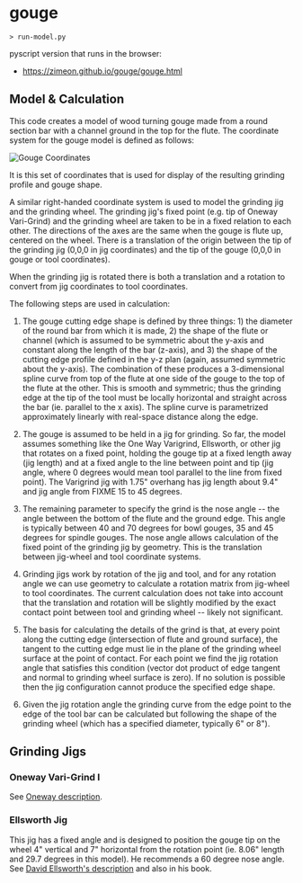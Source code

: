 # gouge

```
> run-model.py
```

pyscript version that runs in the browser:

* <https://zimeon.github.io/gouge/gouge.html>

## Model & Calculation

This code creates a model of wood turning gouge made from a round section bar with a channel ground in the top for the flute. The coordinate system for the gouge model is defined as follows:

![Gouge Coordinates](!gouge_coords.png)

It is this set of coordinates that is used for display of the resulting grinding profile and gouge shape.

A similar right-handed coordinate system is used to model the grinding jig and the grinding wheel. The grinding jig's fixed point (e.g. tip of Oneway Vari-Grind) and the grinding wheel are taken to be in a fixed relation to each other. The directions of the axes are the same when the gouge is flute up, centered on the wheel. There is a translation of the origin between the tip of the grinding jig (0,0,0 in jig coordinates) and the tip of the gouge (0,0,0 in gouge or tool coordinates).

When the grinding jig is rotated there is both a translation and a rotation to convert from jig coordinates to tool coordinates.

The following steps are used in calculation:

1. The gouge cutting edge shape is defined by three things: 1) the diameter of the round bar from which it is made, 2) the shape of the flute or channel (which is assumed to be symmetric about the y-axis and constant along the length of the bar (z-axis), and 3) the shape of the cutting edge profile defined in the y-z plan (again, assumed symmetric about the y-axis). The combination of these produces a 3-dimensional spline curve from top of the flute at one side of the gouge to the top of the flute at the other. This is smooth and symmetric; thus the grinding edge at the tip of the tool must be locally horizontal and straight across the bar (ie. parallel to the x axis). The spline curve is parametrized approximately linearly with real-space distance along the edge.

2. The gouge is assumed to be held in a jig for grinding. So far, the model assumes something like the One Way Varigrind, Ellsworth, or other jig that rotates on a fixed point, holding the gouge tip at a fixed length away (jig length) and at a fixed angle to the line between point and tip (jig angle, where 0 degrees would mean tool parallel to the line from fixed point). The Varigrind jig with 1.75" overhang has jig length about 9.4" and jig angle from FIXME 15 to 45 degrees.

3. The remaining parameter to specify the grind is the nose angle -- the angle between the bottom of the flute and the ground edge. This angle is typically between 40 and 70 degrees for bowl gouges, 35 and 45 degrees for spindle gouges. The nose angle allows calculation of the fixed point of the grinding jig by geometry. This is the translation between jig-wheel and tool coordinate systems.

4. Grinding jigs work by rotation of the jig and tool, and for any rotation angle we can use geometry to calculate a rotation matrix from jig-wheel to tool coordinates. The current calculation does not take into account that the translation and rotation will be slightly modified by the exact contact point between tool and grinding wheel -- likely not significant.

5. The basis for calculating the details of the grind is that, at every point along the cutting edge (intersection of flute and ground surface), the tangent to the cutting edge must lie in the plane of the grinding wheel surface at the point of contact. For each point we find the jig rotation angle that satisfies this condition (vector dot product of edge tangent and normal to grinding wheel surface is zero). If no solution is possible then the jig configuration cannot produce the specified edge shape.

6. Given the jig rotation angle the grinding curve from the edge point to the edge of the tool bar can be calculated but following the shape of the grinding wheel (which has a specified diameter, typically 6" or 8").

## Grinding Jigs

### Oneway Vari-Grind I

See [Oneway description](https://oneway.ca/products-category/sharpening-grinding-jigs/Vari-Grind).

### Ellsworth Jig

This jig has a fixed angle and is designed to position the gouge tip on the wheel 4" vertical and 7" horizontal from the rotation point (ie. 8.06" length and 29.7 degrees in this model). He recommends a 60 degree nose angle. See [David Ellsworth's description](https://ellsworthstudios.com/tools-jigs) and also in his book.
